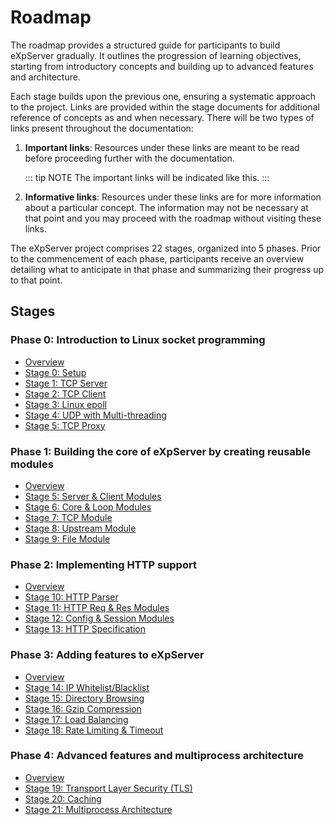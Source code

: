 # Roadmap

The roadmap provides a structured guide for participants to build eXpServer gradually. It outlines the progression of learning objectives, starting from introductory concepts and building up to advanced features and architecture.

Each stage builds upon the previous one, ensuring a systematic approach to the project. Links are provided within the stage documents for additional reference of concepts as and when necessary. There will be two types of links present throughout the documentation:

1. **Important links**: Resources under these links are meant to be read before proceeding further with the documentation.

   ::: tip NOTE
   The important links will be indicated like this.
   :::

2. **Informative links**: Resources under these links are for more information about a particular concept. The information may not be necessary at that point and you may proceed with the roadmap without visiting these links.

The eXpServer project comprises 22 stages, organized into 5 phases. Prior to the commencement of each phase, participants receive an overview detailing what to anticipate in that phase and summarizing their progress up to that point.

## Stages

### Phase 0: Introduction to Linux socket programming

- [Overview](phase-0/)
- [Stage 0: Setup](phase-0/stage-0)
- [Stage 1: TCP Server](phase-0/stage-1)
- [Stage 2: TCP Client](phase-0/stage-2)
- [Stage 3: Linux epoll](phase-0/stage-3)
- [Stage 4: UDP with Multi-threading](phase-0/stage-4)
- [Stage 5: TCP Proxy](phase-0/stage-5)

### Phase 1: Building the core of eXpServer by creating reusable modules

- [Overview](phase-1/)
- [Stage 5: Server & Client Modules](phase-1/stage-5)
- [Stage 6: Core & Loop Modules](phase-1/stage-6)
- [Stage 7: TCP Module](phase-1/stage-7)
- [Stage 8: Upstream Module](phase-1/stage-8)
- [Stage 9: File Module](phase-1/stage-9)

### Phase 2: Implementing HTTP support

- [Overview](phase-2/)
- [Stage 10: HTTP Parser](phase-2/stage-10)
- [Stage 11: HTTP Req & Res Modules](phase-2/stage-11)
- [Stage 12: Config & Session Modules](phase-2/stage-12)
- [Stage 13: HTTP Specification](phase-2/stage-13)

### Phase 3: Adding features to eXpServer

- [Overview](phase-3/)
- [Stage 14: IP Whitelist/Blacklist](phase-3/stage-14)
- [Stage 15: Directory Browsing](phase-3/stage-15)
- [Stage 16: Gzip Compression](phase-3/stage-16)
- [Stage 17: Load Balancing](phase-3/stage-17)
- [Stage 18: Rate Limiting & Timeout](phase-3/stage-18)

### Phase 4: Advanced features and multiprocess architecture

- [Overview](phase-4/)
- [Stage 19: Transport Layer Security (TLS)](phase-4/stage-19)
- [Stage 20: Caching](phase-4/stage-20)
- [Stage 21: Multiprocess Architecture](phase-4/stage-21)
